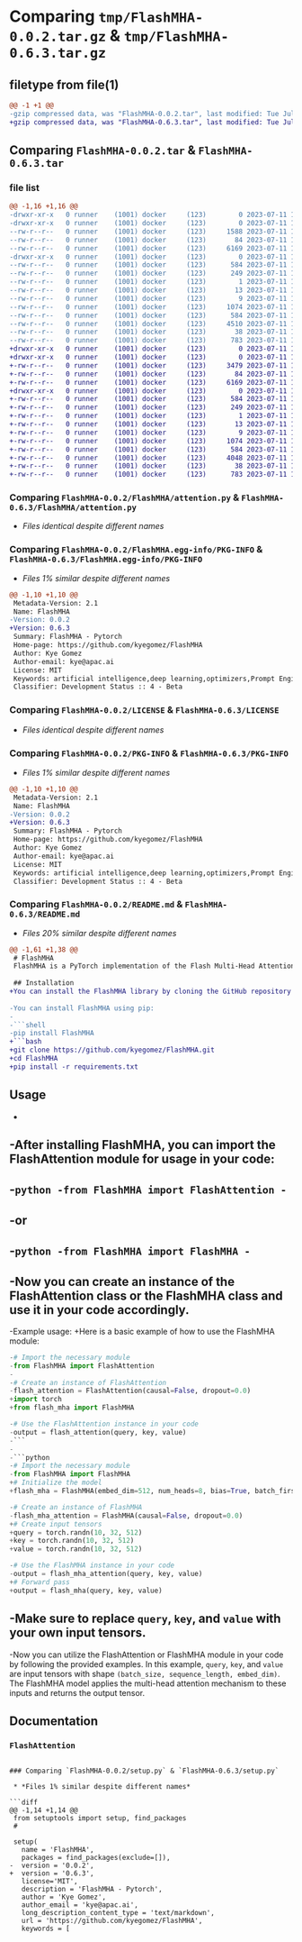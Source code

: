 # Comparing `tmp/FlashMHA-0.0.2.tar.gz` & `tmp/FlashMHA-0.6.3.tar.gz`

## filetype from file(1)

```diff
@@ -1 +1 @@
-gzip compressed data, was "FlashMHA-0.0.2.tar", last modified: Tue Jul 11 19:50:06 2023, max compression
+gzip compressed data, was "FlashMHA-0.6.3.tar", last modified: Tue Jul 11 17:18:16 2023, max compression
```

## Comparing `FlashMHA-0.0.2.tar` & `FlashMHA-0.6.3.tar`

### file list

```diff
@@ -1,16 +1,16 @@
-drwxr-xr-x   0 runner    (1001) docker     (123)        0 2023-07-11 19:50:06.393926 FlashMHA-0.0.2/
-drwxr-xr-x   0 runner    (1001) docker     (123)        0 2023-07-11 19:50:06.393926 FlashMHA-0.0.2/FlashMHA/
--rw-r--r--   0 runner    (1001) docker     (123)     1588 2023-07-11 19:49:56.000000 FlashMHA-0.0.2/FlashMHA/FlashMHA.py
--rw-r--r--   0 runner    (1001) docker     (123)       84 2023-07-11 19:49:56.000000 FlashMHA-0.0.2/FlashMHA/__init__.py
--rw-r--r--   0 runner    (1001) docker     (123)     6169 2023-07-11 19:49:56.000000 FlashMHA-0.0.2/FlashMHA/attention.py
-drwxr-xr-x   0 runner    (1001) docker     (123)        0 2023-07-11 19:50:06.393926 FlashMHA-0.0.2/FlashMHA.egg-info/
--rw-r--r--   0 runner    (1001) docker     (123)      584 2023-07-11 19:50:06.000000 FlashMHA-0.0.2/FlashMHA.egg-info/PKG-INFO
--rw-r--r--   0 runner    (1001) docker     (123)      249 2023-07-11 19:50:06.000000 FlashMHA-0.0.2/FlashMHA.egg-info/SOURCES.txt
--rw-r--r--   0 runner    (1001) docker     (123)        1 2023-07-11 19:50:06.000000 FlashMHA-0.0.2/FlashMHA.egg-info/dependency_links.txt
--rw-r--r--   0 runner    (1001) docker     (123)       13 2023-07-11 19:50:06.000000 FlashMHA-0.0.2/FlashMHA.egg-info/requires.txt
--rw-r--r--   0 runner    (1001) docker     (123)        9 2023-07-11 19:50:06.000000 FlashMHA-0.0.2/FlashMHA.egg-info/top_level.txt
--rw-r--r--   0 runner    (1001) docker     (123)     1074 2023-07-11 19:49:56.000000 FlashMHA-0.0.2/LICENSE
--rw-r--r--   0 runner    (1001) docker     (123)      584 2023-07-11 19:50:06.393926 FlashMHA-0.0.2/PKG-INFO
--rw-r--r--   0 runner    (1001) docker     (123)     4510 2023-07-11 19:49:56.000000 FlashMHA-0.0.2/README.md
--rw-r--r--   0 runner    (1001) docker     (123)       38 2023-07-11 19:50:06.393926 FlashMHA-0.0.2/setup.cfg
--rw-r--r--   0 runner    (1001) docker     (123)      783 2023-07-11 19:49:56.000000 FlashMHA-0.0.2/setup.py
+drwxr-xr-x   0 runner    (1001) docker     (123)        0 2023-07-11 17:18:16.171331 FlashMHA-0.6.3/
+drwxr-xr-x   0 runner    (1001) docker     (123)        0 2023-07-11 17:18:16.171331 FlashMHA-0.6.3/FlashMHA/
+-rw-r--r--   0 runner    (1001) docker     (123)     3479 2023-07-11 17:18:06.000000 FlashMHA-0.6.3/FlashMHA/FlashMHA.py
+-rw-r--r--   0 runner    (1001) docker     (123)       84 2023-07-11 17:18:06.000000 FlashMHA-0.6.3/FlashMHA/__init__.py
+-rw-r--r--   0 runner    (1001) docker     (123)     6169 2023-07-11 17:18:06.000000 FlashMHA-0.6.3/FlashMHA/attention.py
+drwxr-xr-x   0 runner    (1001) docker     (123)        0 2023-07-11 17:18:16.171331 FlashMHA-0.6.3/FlashMHA.egg-info/
+-rw-r--r--   0 runner    (1001) docker     (123)      584 2023-07-11 17:18:16.000000 FlashMHA-0.6.3/FlashMHA.egg-info/PKG-INFO
+-rw-r--r--   0 runner    (1001) docker     (123)      249 2023-07-11 17:18:16.000000 FlashMHA-0.6.3/FlashMHA.egg-info/SOURCES.txt
+-rw-r--r--   0 runner    (1001) docker     (123)        1 2023-07-11 17:18:16.000000 FlashMHA-0.6.3/FlashMHA.egg-info/dependency_links.txt
+-rw-r--r--   0 runner    (1001) docker     (123)       13 2023-07-11 17:18:16.000000 FlashMHA-0.6.3/FlashMHA.egg-info/requires.txt
+-rw-r--r--   0 runner    (1001) docker     (123)        9 2023-07-11 17:18:16.000000 FlashMHA-0.6.3/FlashMHA.egg-info/top_level.txt
+-rw-r--r--   0 runner    (1001) docker     (123)     1074 2023-07-11 17:18:06.000000 FlashMHA-0.6.3/LICENSE
+-rw-r--r--   0 runner    (1001) docker     (123)      584 2023-07-11 17:18:16.171331 FlashMHA-0.6.3/PKG-INFO
+-rw-r--r--   0 runner    (1001) docker     (123)     4048 2023-07-11 17:18:06.000000 FlashMHA-0.6.3/README.md
+-rw-r--r--   0 runner    (1001) docker     (123)       38 2023-07-11 17:18:16.171331 FlashMHA-0.6.3/setup.cfg
+-rw-r--r--   0 runner    (1001) docker     (123)      783 2023-07-11 17:18:06.000000 FlashMHA-0.6.3/setup.py
```

### Comparing `FlashMHA-0.0.2/FlashMHA/attention.py` & `FlashMHA-0.6.3/FlashMHA/attention.py`

 * *Files identical despite different names*

### Comparing `FlashMHA-0.0.2/FlashMHA.egg-info/PKG-INFO` & `FlashMHA-0.6.3/FlashMHA.egg-info/PKG-INFO`

 * *Files 1% similar despite different names*

```diff
@@ -1,10 +1,10 @@
 Metadata-Version: 2.1
 Name: FlashMHA
-Version: 0.0.2
+Version: 0.6.3
 Summary: FlashMHA - Pytorch
 Home-page: https://github.com/kyegomez/FlashMHA
 Author: Kye Gomez
 Author-email: kye@apac.ai
 License: MIT
 Keywords: artificial intelligence,deep learning,optimizers,Prompt Engineering
 Classifier: Development Status :: 4 - Beta
```

### Comparing `FlashMHA-0.0.2/LICENSE` & `FlashMHA-0.6.3/LICENSE`

 * *Files identical despite different names*

### Comparing `FlashMHA-0.0.2/PKG-INFO` & `FlashMHA-0.6.3/PKG-INFO`

 * *Files 1% similar despite different names*

```diff
@@ -1,10 +1,10 @@
 Metadata-Version: 2.1
 Name: FlashMHA
-Version: 0.0.2
+Version: 0.6.3
 Summary: FlashMHA - Pytorch
 Home-page: https://github.com/kyegomez/FlashMHA
 Author: Kye Gomez
 Author-email: kye@apac.ai
 License: MIT
 Keywords: artificial intelligence,deep learning,optimizers,Prompt Engineering
 Classifier: Development Status :: 4 - Beta
```

### Comparing `FlashMHA-0.0.2/README.md` & `FlashMHA-0.6.3/README.md`

 * *Files 20% similar despite different names*

```diff
@@ -1,61 +1,38 @@
 # FlashMHA
 FlashMHA is a PyTorch implementation of the Flash Multi-Head Attention mechanism. It is designed to be efficient and flexible, allowing for both causal and non-causal attention. The implementation also includes support for the Flash Attention mechanism, which is a highly efficient attention mechanism designed for GPUs.
 
 ## Installation
+You can install the FlashMHA library by cloning the GitHub repository and installing the required dependencies using `pip`:
 
-You can install FlashMHA using pip:
-
-```shell
-pip install FlashMHA
+```bash
+git clone https://github.com/kyegomez/FlashMHA.git
+cd FlashMHA
+pip install -r requirements.txt
 ```
 
 ## Usage
-
-After installing FlashMHA, you can import the FlashAttention module for usage in your code:
-
-```python
-from FlashMHA import FlashAttention
-```
-
-or
-
-```python
-from FlashMHA import FlashMHA
-```
-
-Now you can create an instance of the FlashAttention class or the FlashMHA class and use it in your code accordingly.
-
-Example usage:
+Here is a basic example of how to use the FlashMHA module:
 
 ```python
-# Import the necessary module
-from FlashMHA import FlashAttention
-
-# Create an instance of FlashAttention
-flash_attention = FlashAttention(causal=False, dropout=0.0)
+import torch
+from flash_mha import FlashMHA
 
-# Use the FlashAttention instance in your code
-output = flash_attention(query, key, value)
-```
-
-```python
-# Import the necessary module
-from FlashMHA import FlashMHA
+# Initialize the model
+flash_mha = FlashMHA(embed_dim=512, num_heads=8, bias=True, batch_first=True, dropout=0.0, causal=False)
 
-# Create an instance of FlashMHA
-flash_mha_attention = FlashMHA(causal=False, dropout=0.0)
+# Create input tensors
+query = torch.randn(10, 32, 512)
+key = torch.randn(10, 32, 512)
+value = torch.randn(10, 32, 512)
 
-# Use the FlashMHA instance in your code
-output = flash_mha_attention(query, key, value)
+# Forward pass
+output = flash_mha(query, key, value)
 ```
 
-Make sure to replace `query`, `key`, and `value` with your own input tensors.
-
-Now you can utilize the FlashAttention or FlashMHA module in your code by following the provided examples.
 In this example, `query`, `key`, and `value` are input tensors with shape `(batch_size, sequence_length, embed_dim)`. The FlashMHA model applies the multi-head attention mechanism to these inputs and returns the output tensor.
 
 ## Documentation
 
 
 ### `FlashAttention`
```

### Comparing `FlashMHA-0.0.2/setup.py` & `FlashMHA-0.6.3/setup.py`

 * *Files 1% similar despite different names*

```diff
@@ -1,14 +1,14 @@
 from setuptools import setup, find_packages
 # 
 
 setup(
   name = 'FlashMHA',
   packages = find_packages(exclude=[]),
-  version = '0.0.2',
+  version = '0.6.3',
   license='MIT',
   description = 'FlashMHA - Pytorch',
   author = 'Kye Gomez',
   author_email = 'kye@apac.ai',
   long_description_content_type = 'text/markdown',
   url = 'https://github.com/kyegomez/FlashMHA',
   keywords = [
```

